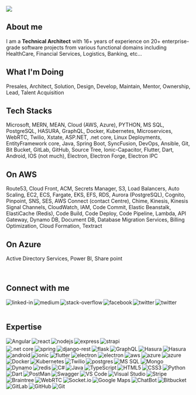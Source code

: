 ![](https://komarev.com/ghpvc/?username=techsivaram&label=PROFILE+VIEWS)

## About me

I am a <b>Technical Architect</b> with 16+ years of experience on 20+ enterprise-grade software projects from various functional domains including HealthCare, Financial Services, Logistics, Banking, etc...

## What I'm Doing

Presales, Architect, Solution, Design, Develop, Maintain, Mentor, Ownership, Lead, Talent Acquisition

## Tech Stacks

Microsoft, MERN, MEAN, Cloud (AWS, Azure), PYTHON, MS SQL, PostgreSQL, HASURA, GraphQL, Docker, Kubernetes, Microservices, WebRTC, Twilio, Xstate, ASP.NET, .net core, Linux Deployments, EntityFramework core, Java, Spring Boot, SyncFusion, DevOps, Ansible, Git, Bit Bucket, GitLab, GitHub, Source Tree, Ionic-Capacitor, Flutter, Dart, Android, IOS (not much), Electron, Electron Forge, Electron IPC

## On AWS
Route53, Cloud Front, ACM, Secrets Manager, S3, Load Balancers, Auto Scaling, EC2, ECS, Fargate, EKS, EFS, RDS, Aurora (PostgreSQL), Cognito, Pinpoint, SNS, SES, AWS Connect (contact Centre), Chime, Kinesis, Kinesis Signal Channels, CloudWatch, IAM, Code Commit, Elastic Beanstalk, ElastiCache (Redis), Code Build, Code Deploy, Code Pipeline, Lambda, API Gateway, Dynamo DB, Document DB, Database Migration Services, Billing Optimization, Cloud Formation, Textract

## On Azure
Active Directory Services, Power BI, Share point

<br>

## Connect with me

[<img align="left" alt="linked-in" src="https://img.shields.io/badge/linkedin-%230077B5.svg?&style=for-the-badge&logo=linkedin&logoColor=white" />](https://www.linkedin.com/in/sivaram-movva)
[<img align="left" alt="medium" src="https://img.shields.io/badge/medium-%2312100E.svg?&style=for-the-badge&logo=medium&logoColor=white" />](https://medium.com/@sivaram.movva)
[<img align="left" alt="stack-overflow" src="https://img.shields.io/badge/stack%20overflow-FE7A16?logo=stack-overflow&logoColor=white&style=for-the-badge" />](https://stackoverflow.com/users/11596159/sivaramakrishna-movva?tab=profile)
[<img align="left" alt="facebook" src="https://img.shields.io/badge/facebook-%231877F2.svg?&style=for-the-badge&logo=facebook&logoColor=white" />](https://www.facebook.com/sivaramakrishna.movva)
[<img align="left" alt="twitter" src="https://img.shields.io/badge/twitter-%231DA1F2.svg?&style=for-the-badge&logo=twitter&logoColor=white" />](https://twitter.com/SivaramMovva)
[<img align="left" alt="twitter" src="https://img.shields.io/badge/YouTube-FF0000?style=for-the-badge&logo=youtube&logoColor=white" />](https://studio.youtube.com/channel/UCXZOpJT8N2eZiG0h7C8JwTA)
<br>
<br>

## Expertise

<img align="left" alt="Angular" src="https://img.shields.io/badge/Angular-DD0031?style=for-the-badge&logo=angular&logoColor=white" />
<img align="left" alt="react" src="https://img.shields.io/badge/react%20-%2320232a.svg?&style=for-the-badge&logo=react&logoColor=%2361DAFB" />
<img align="left" alt="nodejs" src="https://img.shields.io/badge/node.js%20-%2343853D.svg?&style=for-the-badge&logo=node.js&logoColor=white" />
<img align="left" alt="express" src="https://img.shields.io/badge/Express.js-000000?style=for-the-badge&logo=express&logoColor=white" />
<img align="left" alt="strapi" src="https://img.shields.io/badge/strapi-2e7eea?style=for-the-badge&logo=strapi&logoColor=white" />  

#
<img align="left" alt=".net core" src="https://img.shields.io/badge/.NET-512BD4?style=for-the-badge&logo=dotnet&logoColor=white" />
<img align="left" alt="spring" src="https://img.shields.io/badge/spring%20-%236DB33F.svg?&style=for-the-badge&logo=spring&logoColor=white" />
<img align="left" alt="django-rest" src="https://img.shields.io/badge/DJANGO-REST-ff1709?style=for-the-badge&logo=django&logoColor=white&color=ff1709&labelColor=gray" />
<img align="left" alt="flask" src="https://img.shields.io/badge/Flask-000000?style=for-the-badge&logo=flask&logoColor=white" />
<img align="left" alt="GraphQL" src="https://img.shields.io/badge/GraphQl-E10098?style=for-the-badge&logo=graphql&logoColor=white" />
<img align="left" alt="Hasura" src="https://img.shields.io/badge/HASURA-blue.svg?style=for-the-badge&logo=hasura&logoColor=white" />
<img align="left" alt="Hasura" src="https://img.shields.io/badge/APOLLO-black.svg?style=for-the-badge&logo=apollographql&logoColor=white" />

#
<img align="left" alt="android" src="https://img.shields.io/badge/Android-3DDC84?logo=android&logoColor=white&style=for-the-badge" />
<img align="left" alt="ionic" src="https://img.shields.io/badge/Ionic-3880FF?style=for-the-badge&logo=ionic&logoColor=white" />
<img align="left" alt="flutter" src="https://img.shields.io/badge/Flutter-02569B?style=for-the-badge&logo=flutter&logoColor=white" />
<img align="left" alt="electron" src="https://img.shields.io/badge/Electron-2B2E3A?style=for-the-badge&logo=electron&logoColor=9FEAF9" />
<img align="left" alt="electron" src="https://img.shields.io/badge/Capacitor-black?style=for-the-badge&logo=capacitor&logoColor=blue" />

#
<img align="left" alt="aws" src="https://img.shields.io/badge/Amazon%20AWS-%23232F3E?logo=amazon-aws&logoColor=white&style=for-the-badge" />
<img align="left" alt="azure" src="https://img.shields.io/badge/microsoft%20azure-0089D6?style=for-the-badge&logo=microsoft-azure&logoColor=white" />
<img align="left" alt="azure" src="https://img.shields.io/badge/Heroku-430098?style=for-the-badge&logo=heroku&logoColor=white" />
<img align="left" alt="Docker" src="https://img.shields.io/badge/Docker-2CA5E0?style=for-the-badge&logo=docker&logoColor=white" />
<img align="left" alt="Kubernetes" src="https://img.shields.io/badge/kubernetes-326ce5.svg?&style=for-the-badge&logo=kubernetes&logoColor=white" />
<img align="left" alt="Twilio" src="https://img.shields.io/badge/Twilio-black.svg?&style=for-the-badge&logo=twilio&logoColor=orange" />

#
<img align="left" alt="postgres" src="https://img.shields.io/badge/postgres-%23316192.svg?&style=for-the-badge&logo=postgresql&logoColor=white" />
<img align="left" alt="MS SQL" src="https://img.shields.io/badge/Microsoft%20SQL%20Sever-CC2927?style=for-the-badge&logo=microsoft%20sql%20server&logoColor=white" />
<img align="left" alt="Mongo" src="https://img.shields.io/badge/MongoDB-4EA94B?style=for-the-badge&logo=mongodb&logoColor=white" />
<img align="left" alt="Dynamo" src="https://img.shields.io/badge/Amazon%20DynamoDB-4053D6?style=for-the-badge&logo=Amazon%20DynamoDB&logoColor=white" />
<img align="left" alt="redis" src="https://img.shields.io/badge/redis-CC0000.svg?&style=for-the-badge&logo=redis&logoColor=white" />

#
<img align="left" alt="C#" src="https://img.shields.io/badge/C%23-239120?style=for-the-badge&logo=c-sharp&logoColor=white" />
<img align="left" alt="Java" src="https://img.shields.io/badge/Java-ED8B00?style=for-the-badge&logo=java&logoColor=white" />
<img align="left" alt="TypeScript" src="https://img.shields.io/badge/TypeScript-007ACC?style=for-the-badge&logo=typescript&logoColor=white" />
<img align="left" alt="HTML5" src="https://img.shields.io/badge/HTML5-E34F26?style=for-the-badge&logo=html5&logoColor=white" />
<img align="left" alt="CSS3" src="https://img.shields.io/badge/CSS3-1572B6?style=for-the-badge&logo=css3&logoColor=white" />
<img align="left" alt="Python" src="https://img.shields.io/badge/Python-3776AB?style=for-the-badge&logo=python&logoColor=white" />
<img align="left" alt="Dart" src="https://img.shields.io/badge/Dart-0175C2?style=for-the-badge&logo=dart&logoColor=white" />

#
<img align="left" alt="PostMan" src="https://img.shields.io/badge/Postman-FF6C37?style=for-the-badge&logo=Postman&logoColor=white" />
<img align="left" alt="Swagger" src="https://img.shields.io/badge/Swagger-green?style=for-the-badge&logo=swagger&logoColor=black" />
<img align="left" alt="VS Code" src="https://img.shields.io/badge/Visual_Studio_Code-0078D4?style=for-the-badge&logo=visual%20studio%20code&logoColor=white" />
<img align="left" alt="Visual Studio" src="https://img.shields.io/badge/VisualStudio-5C2D91.svg?style=for-the-badge&logo=visual-studio&logoColor=white" />

#
<img align="left" alt="Stripe" src="https://img.shields.io/badge/Stripe-blue?style=for-the-badge&logo=stripe&logoColor=black" />
<img align="left" alt="Braintree" src="https://img.shields.io/badge/Braintree-Black?style=for-the-badge&logo=Braintree&logoColor=white" />

#
<img align="left" alt="WebRTC" src="https://img.shields.io/badge/WebRTC-black?style=for-the-badge&logo=webrtc&logoColor=green" />
<img align="left" alt="Socket.io" src="https://img.shields.io/badge/Socket.io-black?style=for-the-badge&logo=socketdotio&logoColor=green" />
<img align="left" alt="Google Maps" src="https://img.shields.io/badge/Google Maps-green?style=for-the-badge&logo=googlemaps&logoColor=white" />
<img align="left" alt="ChatBot" src="https://img.shields.io/badge/ChatBot-grey?style=for-the-badge&logo=chatbot&logoColor=white" />

#
<img align="left" alt="Bitbucket" src="https://img.shields.io/badge/Bitbucket-grey?style=for-the-badge&logo=bitbucket&logoColor=blue" />
<img align="left" alt="GitLab" src="https://img.shields.io/badge/GitLab-grey?style=for-the-badge&logo=gitlab&logoColor=blue" />
<img align="left" alt="GitHub" src="https://img.shields.io/badge/GitHub-grey?style=for-the-badge&logo=github&logoColor=blue" />
<img align="left" alt="Git" src="https://img.shields.io/badge/Git-grey?style=for-the-badge&logo=git&logoColor=blue" />
<br>
<br>
